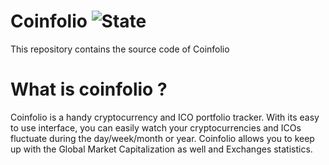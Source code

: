 # Coinfolio ![State](https://img.shields.io/badge/State-in%20development-red.svg)
This repository contains the source code of Coinfolio
<!--<img src="https://github.com/TanguyHerbron/Coinfolio/blob/master/app/src/main/icon_coinfolio-web.png" width="100">-->

# What is coinfolio ?

Coinfolio is a handy cryptocurrency and ICO portfolio tracker. With its easy to use interface, you can easily watch your cryptocurrencies and ICOs fluctuate during the day/week/month or year. Coinfolio allows you to keep up with the Global Market Capitalization as well and Exchanges statistics.
